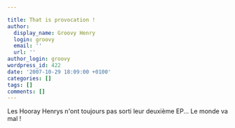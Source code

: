 ```yaml
---

title: That is provocation !
author:
  display_name: Groovy Henry
  login: groovy
  email: ''
  url: ''
author_login: groovy
wordpress_id: 422
date: '2007-10-29 18:09:00 +0100'
categories: []
tags: []
comments: []
---
```

Les Hooray Henrys n'ont toujours pas sorti leur deuxième EP... Le monde va mal !

